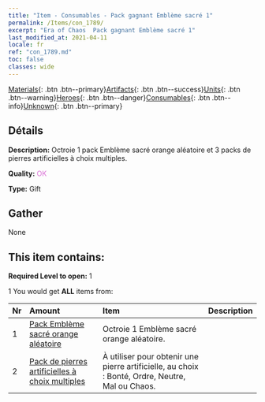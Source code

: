 ```yaml
---
title: "Item - Consumables - Pack gagnant Emblème sacré 1"
permalink: /Items/con_1789/
excerpt: "Era of Chaos  Pack gagnant Emblème sacré 1"
last_modified_at: 2021-04-11
locale: fr
ref: "con_1789.md"
toc: false
classes: wide
---
```

 [Materials](/fr/Items/){: .btn .btn--primary}[Artifacts](/fr/Items/Artifacts/){: .btn .btn--success}[Units](/fr/Items/Units/){: .btn .btn--warning}[Heroes](/fr/Items/Heroes/){: .btn .btn--danger}[Consumables](/fr/Items/Consumables/){: .btn .btn--info}[Unknown](/fr/Items/Unknown/){: .btn .btn--primary}

## Détails
 **Description:** Octroie 1 pack Emblème sacré orange aléatoire et 3 packs de pierres artificielles à choix multiples.

 **Quality:** <span style="color: #DA70D6">OK</span>

 **Type:** Gift

## Gather

  None

## This item contains:

 **Required Level to open:** 1

 1 You would get **ALL** items  from:

  | Nr | Amount |     Item    | Description |
  |:---|:-------|:------------|:-----------:|
  | 1 | [Pack Emblème sacré orange aléatoire](/fr/Items/con_1794/) | Octroie 1 Emblème sacré orange aléatoire. | 
  | 2 | [Pack de pierres artificielles à choix multiples](/fr/Items/con_1480/) | À utiliser pour obtenir une pierre artificielle, au choix : Bonté, Ordre, Neutre, Mal ou Chaos. | 
